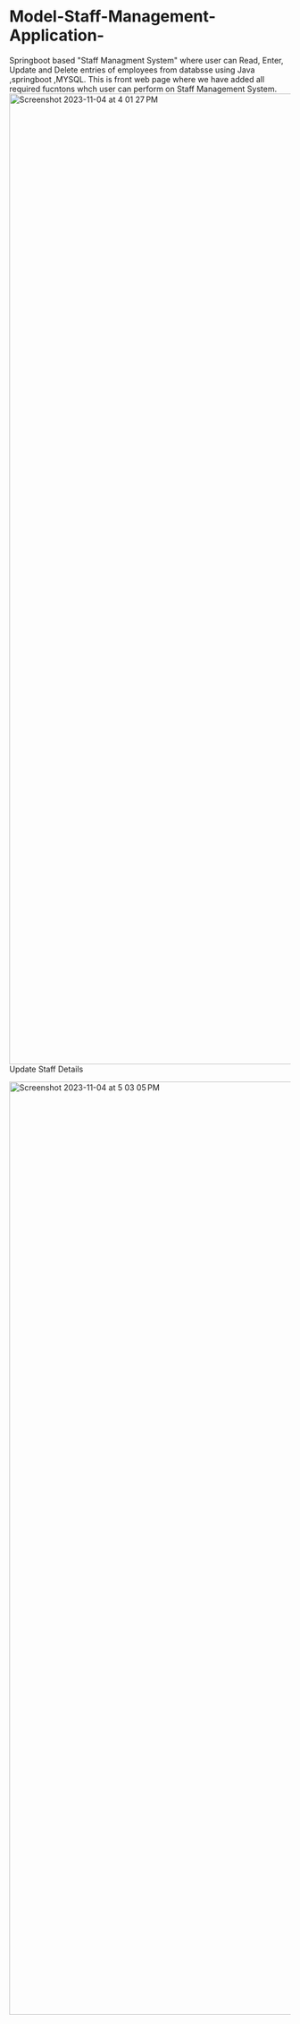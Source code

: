 # Model-Staff-Management-Application-
Springboot based "Staff Managment System" where user can Read, Enter, Update and Delete entries of employees from databsse using Java ,springboot ,MYSQL.
This is front web page where we have added all required fucntons whch user can perform on Staff Management System.
<img width="1735" alt="Screenshot 2023-11-04 at 4 01 27 PM" src="https://github.com/chinnaraja19/Model-Staff-Management-Application-/assets/76144148/99f002ec-7f80-49a7-92a3-48ebe739b3ba">
Update Staff Details

<img width="1668" alt="Screenshot 2023-11-04 at 5 03 05 PM" src="https://github.com/chinnaraja19/Model-Staff-Management-Application-/assets/76144148/465f1198-af80-45fc-81f1-6c1498a128ec">
